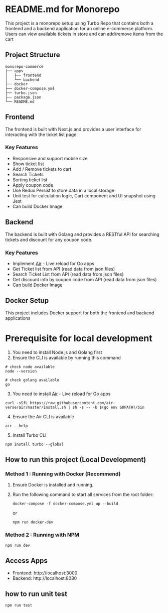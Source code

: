 # README.md for Monorepo

This project is a monorepo setup using Turbo Repo that contains both a frontend and a backend application for an online e-commerce platform. Users can view available tickets in store and can add/remove items from the cart

## Project Structure

```
monorepo-commerce
├── apps
│   ├── frontend
│   └── backend
├── docker
├── docker-compose.yml
├── turbo.json
├── package.json
└── README.md
```

## Frontend

The frontend is built with Next.js and provides a user interface for interacting with the ticket list page.

### Key Features

- Responsive and support mobile size
- Show ticket list
- Add / Remove tickets to cart
- Search Tickets
- Sorting ticket list
- Apply coupon code
- Use Redux Persist to store data in a local storage
- Unit test for calculation logic, Cart component and UI snapshot using Jest
- Can build Docker Image

## Backend

The backend is built with Golang and provides a RESTful API for searching tickets and discount for any coupon code.

### Key Features

- Implement [Air](https://github.com/air-verse/air) - Live reload for Go apps
- Get Ticket list from API (read data from json files)
- Search Ticket List from API (read data from json files)
- Get discount info by coupon code from API (read data from json files)
- Can build Docker Image

## Docker Setup

This project includes Docker support for both the frontend and backend applications

# Prerequisite for local development

1. You need to install Node.js and Golang first
2. Ensure the CLI is available by running this command

```
# check node available
node --version

# check golang available
go
```

3. You need to install [Air](https://github.com/air-verse/air) - Live reload for Go apps

```
curl -sSfL https://raw.githubusercontent.com/air-verse/air/master/install.sh | sh -s -- -b $(go env GOPATH)/bin
```

4. Ensure the Air CLI is available

```
air --help
```

5. Install Turbo CLI

```
npm install turbo --global
```

## How to run this project (Local Development)

### Method 1 : Running with Docker (Recommend)

1. Ensure Docker is installed and running.
2. Run the following command to start all services from the root folder:

   ```
   docker-compose -f docker-compose.yml up --build
   ```

   or

   ```
   npm run docker-dev
   ```

### Method 2 : Running with NPM

```
npm run dev
```

## Access Apps
- Frontend: http://localhost:3000
- Backend: http://localhost:8080

## how to run unit test
```
npm run test
```
